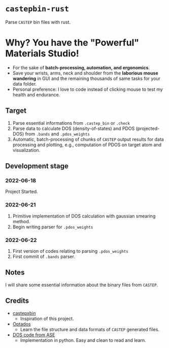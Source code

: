 # `castepbin-rust`
Parse `CASTEP` bin files with rust.

# Why? You have the "Powerful" Materials Studio!
- For the sake of **batch-processing, automation, and ergonomics**. 
- Save your wrists, arms, neck and shoulder from the **laborious mouse wandering** in GUI and the remaining thousands of same tasks for your data folder.
- Personal preference: I love to code instead of clicking mouse to test my health and endurance.
## Target
1. Parse essential informations from `.castep_bin` or `.check`
2. Parse data to calculate DOS (density-of-states) and PDOS (projected-DOS) from `.bands` and `.pdos_weights`
3. Automatic, batch-processing of chunks of `CASTEP` output results for data processing and plotting, e.g., computation of PDOS on target atom and visualization.

## Development stage
### 2022-06-18
Project Started.
### 2022-06-21
1. Primitive implementation of DOS calculation with gaussian smearing method.
2. Begin writing parser for `.pdos_weights`
### 2022-06-22
1. First version of codes relating to parsing `.pdos_weights`
2. First commit of `.bands` parser.

## Notes
I will share some essential information about the binary files from `CASTEP`.

## Credits
- [castepxbin](https://github.com/zhubonan/castepxbin)
    - Inspiration of this project.
- [Optados](https://github.com/optados-developers/optados)
    - Learn the file structure and data formats of `CASTEP` generated files.
- [DOS code from ASE](https://wiki.fysik.dtu.dk/ase/_modules/ase/dft/dos.html#DOS)
    - Implementation in python. Easy and clean to read and learn.
